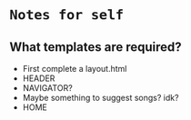 # `Notes for self `
## What templates are required?
* First complete a layout.html
* HEADER
* NAVIGATOR?
* Maybe something to suggest songs? idk?
* HOME